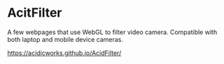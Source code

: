 # AcitFilter
A few webpages that use WebGL to filter video camera. Compatible with both laptop and mobile device cameras.

https://acidicworks.github.io/AcidFilter/
